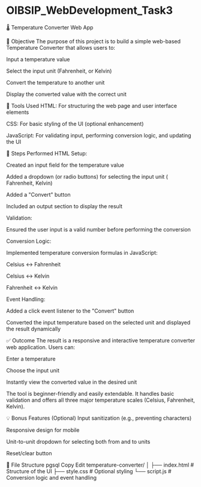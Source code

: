 ﻿# OIBSIP_WebDevelopment_Task3
 🌡️ Temperature Converter Web App
 
📌 Objective
The purpose of this project is to build a simple web-based Temperature Converter that allows users to:

Input a temperature value

Select the input unit (Fahrenheit, or Kelvin)

Convert the temperature to another unit

Display the converted value with the correct unit

🧰 Tools Used
HTML: For structuring the web page and user interface elements

CSS: For basic styling of the UI (optional enhancement)

JavaScript: For validating input, performing conversion logic, and updating the UI

🔄 Steps Performed
HTML Setup:

Created an input field for the temperature value

Added a dropdown (or radio buttons) for selecting the input unit ( Fahrenheit, Kelvin)

Added a "Convert" button

Included an output section to display the result

Validation:

Ensured the user input is a valid number before performing the conversion

Conversion Logic:

Implemented temperature conversion formulas in JavaScript:

Celsius ↔ Fahrenheit

Celsius ↔ Kelvin

Fahrenheit ↔ Kelvin

Event Handling:

Added a click event listener to the "Convert" button

Converted the input temperature based on the selected unit and displayed the result dynamically

✅ Outcome
The result is a responsive and interactive temperature converter web application. Users can:

Enter a temperature

Choose the input unit

Instantly view the converted value in the desired unit

The tool is beginner-friendly and easily extendable. It handles basic validation and offers all three major temperature scales (Celsius, Fahrenheit, Kelvin).

💡 Bonus Features (Optional)
Input sanitization (e.g., preventing characters)

Responsive design for mobile

Unit-to-unit dropdown for selecting both from and to units

Reset/clear button

📂 File Structure
pgsql
Copy
Edit
temperature-converter/
│
├── index.html      # Structure of the UI
├── style.css       # Optional styling
└── script.js       # Conversion logic and event handling

